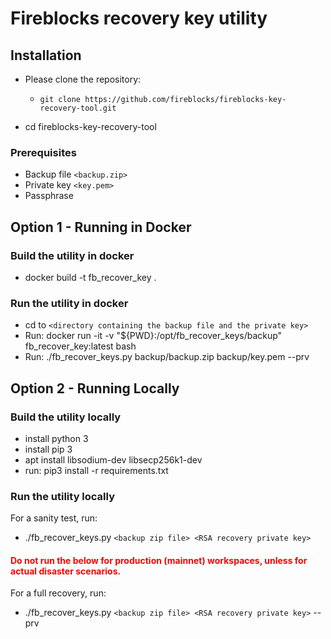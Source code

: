 # Fireblocks recovery key utility

## Installation

* Please clone the repository:
  * `git clone https://github.com/fireblocks/fireblocks-key-recovery-tool.git`

* cd fireblocks-key-recovery-tool

### Prerequisites

* Backup file `<backup.zip>`
* Private key `<key.pem>`
* Passphrase


## Option 1 - Running in Docker

### Build the utility in docker
* docker build -t fb_recover_key .

### Run the utility in docker
* cd to `<directory containing the backup file and the private key>`
* Run: docker run -it -v "${PWD}:/opt/fb_recover_keys/backup" fb_recover_key:latest bash
* Run: ./fb_recover_keys.py backup/backup.zip backup/key.pem --prv

## Option 2 - Running Locally

### Build the utility locally
* install python 3
* install pip 3
* apt install libsodium-dev libsecp256k1-dev
* run: pip3 install -r requirements.txt

### Run the utility locally
For a sanity test, run:
* ./fb_recover_keys.py `<backup zip file> <RSA recovery private key>`

#### **<span style="color:red">Do not run the below for production (mainnet) workspaces, unless for actual disaster scenarios. </span>**

For a full recovery, run:
* ./fb_recover_keys.py `<backup zip file> <RSA recovery private key>` --prv

